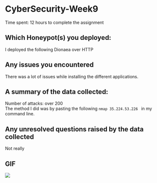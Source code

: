 # CyberSecurity-Week9
Time spent: 12 hours to complete the assignment

## Which Honeypot(s) you deployed: 
I deployed the following Dionaea over HTTP

## Any issues you encountered
There was a lot of issues while installing the different applications.

## A summary of the data collected: 
Number of attacks: over 200   
The method I did was by pasting the following ```nmap 35.224.53.226 ``` in my command line.

## Any unresolved questions raised by the data collected
Not really

## GIF
<img src="https://i.imgur.com/E6dlWwZ.gif">
